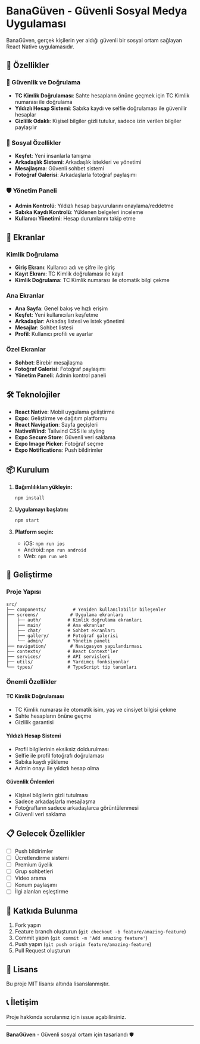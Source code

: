 # BanaGüven - Güvenli Sosyal Medya Uygulaması

BanaGüven, gerçek kişilerin yer aldığı güvenli bir sosyal ortam sağlayan React Native uygulamasıdır.

## 🚀 Özellikler

### 🔐 Güvenlik ve Doğrulama

- **TC Kimlik Doğrulaması**: Sahte hesapların önüne geçmek için TC Kimlik numarası ile doğrulama
- **Yıldızlı Hesap Sistemi**: Sabıka kaydı ve selfie doğrulaması ile güvenilir hesaplar
- **Gizlilik Odaklı**: Kişisel bilgiler gizli tutulur, sadece izin verilen bilgiler paylaşılır

### 👥 Sosyal Özellikler

- **Keşfet**: Yeni insanlarla tanışma
- **Arkadaşlık Sistemi**: Arkadaşlık istekleri ve yönetimi
- **Mesajlaşma**: Güvenli sohbet sistemi
- **Fotoğraf Galerisi**: Arkadaşlarla fotoğraf paylaşımı

### 🛡️ Yönetim Paneli

- **Admin Kontrolü**: Yıldızlı hesap başvurularını onaylama/reddetme
- **Sabıka Kaydı Kontrolü**: Yüklenen belgeleri inceleme
- **Kullanıcı Yönetimi**: Hesap durumlarını takip etme

## 📱 Ekranlar

### Kimlik Doğrulama

- **Giriş Ekranı**: Kullanıcı adı ve şifre ile giriş
- **Kayıt Ekranı**: TC Kimlik doğrulaması ile kayıt
- **Kimlik Doğrulama**: TC Kimlik numarası ile otomatik bilgi çekme

### Ana Ekranlar

- **Ana Sayfa**: Genel bakış ve hızlı erişim
- **Keşfet**: Yeni kullanıcıları keşfetme
- **Arkadaşlar**: Arkadaş listesi ve istek yönetimi
- **Mesajlar**: Sohbet listesi
- **Profil**: Kullanıcı profili ve ayarlar

### Özel Ekranlar

- **Sohbet**: Birebir mesajlaşma
- **Fotoğraf Galerisi**: Fotoğraf paylaşımı
- **Yönetim Paneli**: Admin kontrol paneli

## 🛠️ Teknolojiler

- **React Native**: Mobil uygulama geliştirme
- **Expo**: Geliştirme ve dağıtım platformu
- **React Navigation**: Sayfa geçişleri
- **NativeWind**: Tailwind CSS ile styling
- **Expo Secure Store**: Güvenli veri saklama
- **Expo Image Picker**: Fotoğraf seçme
- **Expo Notifications**: Push bildirimler

## 📦 Kurulum

1. **Bağımlılıkları yükleyin:**

   ```bash
   npm install
   ```

2. **Uygulamayı başlatın:**

   ```bash
   npm start
   ```

3. **Platform seçin:**
   - iOS: `npm run ios`
   - Android: `npm run android`
   - Web: `npm run web`

## 🔧 Geliştirme

### Proje Yapısı

```
src/
├── components/          # Yeniden kullanılabilir bileşenler
├── screens/            # Uygulama ekranları
│   ├── auth/          # Kimlik doğrulama ekranları
│   ├── main/          # Ana ekranlar
│   ├── chat/          # Sohbet ekranları
│   ├── gallery/       # Fotoğraf galerisi
│   └── admin/         # Yönetim paneli
├── navigation/         # Navigasyon yapılandırması
├── contexts/          # React Context'ler
├── services/          # API servisleri
├── utils/             # Yardımcı fonksiyonlar
└── types/             # TypeScript tip tanımları
```

### Önemli Özellikler

#### TC Kimlik Doğrulaması

- TC Kimlik numarası ile otomatik isim, yaş ve cinsiyet bilgisi çekme
- Sahte hesapların önüne geçme
- Gizlilik garantisi

#### Yıldızlı Hesap Sistemi

- Profil bilgilerinin eksiksiz doldurulması
- Selfie ile profil fotoğrafı doğrulaması
- Sabıka kaydı yükleme
- Admin onayı ile yıldızlı hesap olma

#### Güvenlik Önlemleri

- Kişisel bilgilerin gizli tutulması
- Sadece arkadaşlarla mesajlaşma
- Fotoğrafların sadece arkadaşlarca görüntülenmesi
- Güvenli veri saklama

## 📋 Gelecek Özellikler

- [ ] Push bildirimler
- [ ] Ücretlendirme sistemi
- [ ] Premium üyelik
- [ ] Grup sohbetleri
- [ ] Video arama
- [ ] Konum paylaşımı
- [ ] İlgi alanları eşleştirme

## 🤝 Katkıda Bulunma

1. Fork yapın
2. Feature branch oluşturun (`git checkout -b feature/amazing-feature`)
3. Commit yapın (`git commit -m 'Add amazing feature'`)
4. Push yapın (`git push origin feature/amazing-feature`)
5. Pull Request oluşturun

## 📄 Lisans

Bu proje MIT lisansı altında lisanslanmıştır.

## 📞 İletişim

Proje hakkında sorularınız için issue açabilirsiniz.

---

**BanaGüven** - Güvenli sosyal ortam için tasarlandı 🛡️






